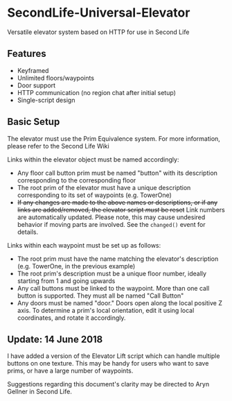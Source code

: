 # SecondLife-Universal-Elevator
Versatile elevator system based on HTTP for use in Second Life

## Features

* Keyframed
* Unlimited floors/waypoints
* Door support
* HTTP communication (no region chat after initial setup)
* Single-script design

## Basic Setup

The elevator must use the Prim Equivalence system. For more information, please refer to the Second Life Wiki

Links within the elevator object must be named accordingly:

* Any floor call button prim must be named "button" with its description corresponding to the corresponding floor
* The root prim of the elevator must have a unique description corresponding to its set of waypoints (e.g. TowerOne)
* ~~If any changes are made to the above names or descriptions, or if any links are added/removed, the elevator script *must* be reset~~ Link numbers are automatically updated. Please note, this may cause undesired behavior if moving parts are involved. See the `changed()` event for details.

Links within each waypoint must be set up as follows:

* The root prim must have the name matching the elevator's description (e.g. TowerOne, in the previous example)
* The root prim's description must be a unique floor number, ideally starting from 1 and going upwards
* Any call buttons must be linked to the waypoint. More than one call button is supported. They must all be named "Call Button"
* Any doors must be named "door." Doors open along the local positive Z axis. To determine a prim's local orientation, edit it using local coordinates, and rotate it accordingly.

## Update: 14 June 2018
I have added a version of the Elevator Lift script which can handle multiple buttons on one texture. This may be handy for users who want to save prims, or have a large number of waypoints.

Suggestions regarding this document's clarity may be directed to Aryn Gellner in Second Life.